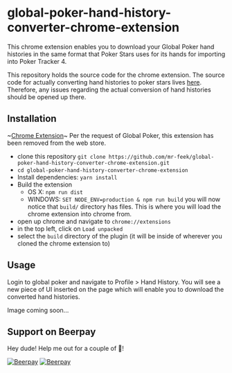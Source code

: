 # global-poker-hand-history-converter-chrome-extension
This chrome extension enables you to download your Global Poker hand histories in the same format that Poker Stars uses for its hands for importing into Poker Tracker 4.

This repository holds the source code for the chrome extension. The source code for actually converting hand histories to poker stars lives [here](https://github.com/mr-feek/global-poker-hand-history-converter). Therefore, any issues regarding the actual conversion of hand histories should be opened up there.

## Installation
~[Chrome Extension](https://chrome.google.com/webstore/detail/global-poker-hand-history/mfafilnnjcmjfbpcnkjcddcnjcjopopa?hl=en)~
Per the request of Global Poker, this extension has been removed from the web store.

- clone this repository `git clone https://github.com/mr-feek/global-poker-hand-history-converter-chrome-extension.git`
- `cd global-poker-hand-history-converter-chrome-extension`
- Install dependencies: `yarn install`
- Build the extension
    - OS X: `npm run dist`
    - WINDOWS: `SET NODE_ENV=production & npm run build`
  you will now notice that `build/` directory has files. This is where you will load the chrome extension into chrome from.
- open up chrome and navigate to `chrome://extensions`
- in the top left, click on `Load unpacked`
- select the `build` directory of the plugin (it will be inside of wherever you cloned the chrome extension to)


## Usage
Login to global poker and navigate to Profile > Hand History. You will see a new piece of UI inserted on the page which will enable you to download the converted hand histories.

Image coming soon...

## Support on Beerpay
Hey dude! Help me out for a couple of :beers:!

[![Beerpay](https://beerpay.io/mr-feek/global-poker-hand-history-converter-chrome-extension/badge.svg?style=beer-square)](https://beerpay.io/mr-feek/global-poker-hand-history-converter-chrome-extension)  [![Beerpay](https://beerpay.io/mr-feek/global-poker-hand-history-converter-chrome-extension/make-wish.svg?style=flat-square)](https://beerpay.io/mr-feek/global-poker-hand-history-converter-chrome-extension?focus=wish)
